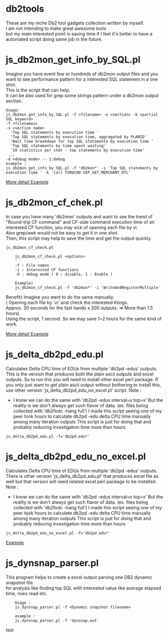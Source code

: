 # db2tools   

These are my niche Db2 tool gadgets collection written by myself.  
I am not intending to make great awesome tools   
but my main interested point is saving time if I feel it's better to have a automated script doing same job in the future.   

js_db2mon_get_info_by_SQL.pl  
===========

  Imagine you have event few or hundreds of db2mon output files and you want to see performance pattern for a interested SQL statement in a one shot.   
  This is the script that can help.  
  It can be also used for grep some strings pattern under a db2mon output section.   

``` example
Usage:
js_db2mon_get_info_by_SQL.pl -f <filename> -s <section> -k <partial SQL keyword>
-f <filenames>
-s <section name>
  'Top SQL statements by execution time '
  'Top SQL statements by execution time, aggregated by PLANID'
  'Wait time breakdown for top SQL statements by execution time '
  'Top SQL statements by time spent waiting'
  'IO statistics per stmt - top statements by execution time'
 ...
-d <debug mode> -- 1:debug
example : 
js_db2mon_get_info_by_SQL.pl -f 'db2mon*' -s 'Top SQL statements by execution time ' -k 'call TSRQC00.USP_GET_MERCHANT_DTL'
```  

[More detail Example](examples/js_db2mon_get_info_by_SQL.pl.md) 

js_db2mon_cf_chek.pl
===========

In case you have many 'db2mon' outputs and want to see the trend of "Round-trip CF command" and CF-side command execution time of an interested CF function, you may sick of opening each file by vi.  
Also grep/awk would not be easy to get it in one shot.  
Then, this script may help to save the time and get the output quickly.   

``` example
js_db2mon_cf_check.pl

	js_db2mon_cf_check.pl <options>

	-f : File names
	-i : Interested CF functions
	-d : debug mode ( 0 : disable, 1 : Enable )

	Example)
	js_db2mon_cf_check.pl -f 'db2mon*' -i 'WriteAndRegisterMultiple'
```  

Benefit)
Imagine you want to do the same manually.  
 ( Opening each file by 'vi' and check the interested things.   
   Approx. 30 seconds for the fast hands x 200 outputs. => More than 1.5 hours)  
Using the script, 1 second. So we may save 1~2 hours for the same kind of work.

[More detail Example](examples/js_db2mon_cf_check.pl.md) 

js_delta_db2pd_edu.pl
===========

  Calculates Delta CPU time of EDUs from multiple 'db2pd -edus' outputs. 
                This is the version that produces both the plain ascii outputs and excel outputs.
                So to run this you will need to install other excel perl package.
                If you only just want to get plain ascii output without bothering to install this, use other version 'js_delta_db2pd_edu_no_excel.pl' script.
  Note : 
   - I know we can do the same with 'db2pd -edus interval=x top=x'
     But the reality is we don't always get such flavor of data. (ex. files being collected with 'db2fodc -hang full')
     I made this script seeing one of my peer took hours to calculate db2pd -edu delta CPU time manually among many iteration outputs
     This script is just for doing that and probably reducing investigation time more than hours
 
``` example
js_delta_db2pd_edu.pl -f='db2pd.edu*'
```  

js_delta_db2pd_edu_no_excel.pl
===========

  Calculates Delta CPU time of EDUs from multiple 'db2pd -edus' outputs. 
                There is other version 'js_delta_db2pd_edu.pl' that produces excel file as well but that version will need related excel perl package to be installed.
  Note : 
   - I know we can do the same with 'db2pd -edus interval=x top=x'
     But the reality is we don't always get such flavor of data. (ex. files being collected with 'db2fodc -hang full')
     I made this script seeing one of my peer took hours to calculate db2pd -edu delta CPU time manually among many iteration outputs
     This script is just for doing that and probably reducing investigation time more than hours
 
``` example
js_delta_db2pd_edu_no_excel.pl -f='db2pd.edu*'
```   
[Example](examples/js_delta_db2pd_edu_no_excel.pl.md) 

js_dynsnap_parser.pl
===========

   This program helps to create a excel output parsing one DB2 dynamic snapshot file   
   for analysis like finding top SQL with interested value like average elapsed time, rows read etc.    

``` 
	Usage :
	js_dynsnap_parser.pl -f <Dynamic snapshot filename>  

	example : 
	js_dynsnap_parser.pl -f 'dynsnap.out'
```   


test

